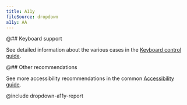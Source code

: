 ```yaml
---
title: A11y
fileSource: dropdown
a11y: AA
---
```


@## Keyboard support

See detailed information about the various cases in the [Keyboard control guide](/core-principles/a11y/a11y-keyboard/#keyboard_support_for_dropdown).

@## Other recommendations

See more accessibility recommendations in the common [Accessibility guide](/core-principles/a11y/).

@include dropdown-a11y-report
